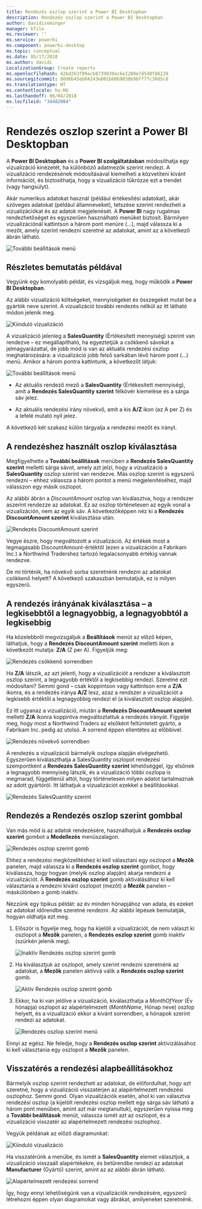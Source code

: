 ```yaml
---
title: Rendezés oszlop szerint a Power BI Desktopban
description: Rendezés oszlop szerint a Power BI Desktopban
author: davidiseminger
manager: kfile
ms.reviewer: ''
ms.service: powerbi
ms.component: powerbi-desktop
ms.topic: conceptual
ms.date: 05/17/2018
ms.author: davidi
LocalizationGroup: Create reports
ms.openlocfilehash: 42bd263f09acb8739830ac6e2280e7d5d0f86228
ms.sourcegitcommit: 80d6b45eb84243e801b60b9038b9bff77c30d5c8
ms.translationtype: HT
ms.contentlocale: hu-HU
ms.lasthandoff: 06/04/2018
ms.locfileid: "34482084"
---
```

# <a name="sort-by-column-in-power-bi-desktop"></a>Rendezés oszlop szerint a Power BI Desktopban
A **Power BI Desktopban** és a **Power BI szolgáltatásban** módosíthatja egy vizualizáció kinézetét, ha különböző adatmezők szerint rendezi. A vizualizáció rendezésének módosításával kiemelheti a közvetíteni kívánt információt, és biztosíthatja, hogy a vizualizáció tükrözze ezt a trendet (vagy hangsúlyt).

Akár numerikus adatokat használ (például értékesítési adatokat), akár szöveges adatokat (például államneveket), tetszése szerint rendezheti a vizualizációkat és az adatok megjelenését.  A **Power BI** nagy rugalmas rendezhetőséget és egyszerűen használható menüket biztosít. Bármilyen vizualizációnál kattintson a három pont menüre (...), majd válassza ki a mezőt, amely szerint rendezni szeretné az adatokat, amint az a következő ábrán látható.

![További beállítások menü](media/desktop-sort-by-column/sortbycolumn_2.png)

## <a name="more-depth-and-an-example"></a>Részletes bemutatás példával
Vegyünk egy komolyabb példát, és vizsgáljuk meg, hogy működik a **Power BI Desktopban**.

Az alábbi vizualizáció költségeket, mennyiségeket és összegeket mutat be a gyártók neve szerint. A vizualizáció további rendezés nélkül az itt látható módon jelenik meg.

![Kiinduló vizualizáció](media/desktop-sort-by-column/sortbycolumn_1.png)

A vizualizáció jelenleg a **SalesQuantity** (Értékesített mennyiség) szerint van rendezve – ez megállapítható, ha egyeztetjük a csökkenő sávokat a jelmagyarázattal, de jobb mód is van az aktuális rendezési oszlop meghatározására: a vizualizáció jobb felső sarkában lévő három pont (...) menü. Amikor a három pontra kattintunk, a következőt látjuk:

![További beállítások menü](media/desktop-sort-by-column/sortbycolumn_2.png)

* Az aktuális rendező mező a **SalesQuantity** (Értékesített mennyiség), amit a **Rendezés SalesQuantity szerint** félkövér kiemelése és a sárga sáv jelez. 

* Az aktuális rendezési irány növekvő, amit a kis **A/Z** ikon (az A per Z) és a lefelé mutató nyíl jelez.

A következő két szakasz külön tárgyalja a rendezési mezőt és irányt.

## <a name="selecting-which-column-to-use-for-sorting"></a>A rendezéshez használt oszlop kiválasztása
Megfigyelhette a **További beállítások** menüben a **Rendezés SalesQuantity szerint** melletti sárga sávot, amely azt jelzi, hogy a vizualizáció a **SalesQuantity** oszlop szerint van rendezve. Más oszlop szerint is egyszerű rendezni – ehhez válassza a három pontot a menü megjelenítéséhez, majd válasszon egy másik oszlopot.

Az alábbi ábrán a *DiscountAmount* oszlop van kiválasztva, hogy a rendszer aszerint rendezze az adatokat. Ez az oszlop történetesen az egyik vonal a vizualizáción, nem az egyik sáv. A következőképpen néz ki a **Rendezés DiscountAmount szerint** kiválasztása után.

![Rendezés DiscountAmount szerint](media/desktop-sort-by-column/sortbycolumn_3.png)

Vegye észre, hogy megváltozott a vizualizáció. Az értékek most a legmagasabb DiscountAmount-értéktől (ezen a vizualizáción a Fabrikam Inc.) a Northwind Tradershez tartozó legalacsonyabb értékig vannak rendezve. 

De mi történik, ha növekvő sorba szeretnénk rendezni az adatokat csökkenő helyett? A következő szakaszban bemutatjuk, ez is milyen egyszerű.

## <a name="selecting-the-sort-order---smallest-to-largest-largest-to-smallest"></a>A rendezés irányának kiválasztása – a legkisebbtől a legnagyobbig, a legnagyobbtól a legkisebbig
Ha közelebbről megvizsgáljuk a **Beállítások** menüt az előző képen, láthatjuk, hogy a **Rendezés DiscountAmount szerint** melletti ikon a következőt mutatja: **Z/A** (Z per A). Figyeljük meg:

![Rendezés csökkenő sorrendben](media/desktop-sort-by-column/sortbycolumn_4.png)

Ha **Z/A** látszik, az azt jelenti, hogy a vizualizációt a rendszer a kiválasztott oszlop szerint, a legnagyobb értéktől a legkisebbig rendezi. Szeretné ezt módosítani? Semmi gond – csak koppintson vagy kattintson erre a **Z/A** ikonra, és a rendezés iránya **A/Z** lesz, azaz a rendszer a vizualizációt a legkisebb értéktől a legnagyobbig rendezi el (a kiválasztott oszlop alapján).

Ez itt ugyanaz a vizualizáció, miután a **Rendezés DiscountAmount szerint** melletti **Z/A** ikonra koppintva megváltoztattuk a rendezés irányát. Figyelje meg, hogy most a Northwind Traders az elsőként feltüntetett gyártó, a Fabrikam Inc. pedig az utolsó. A sorrend éppen ellentétes az előbbivel.

![Rendezés növekvő sorrendben](media/desktop-sort-by-column/sortbycolumn_5.png)

A rendezés a vizualizáció bármelyik oszlopa alapján elvégezhető. Egyszerűen kiválaszthatja a SalesQuantity oszlopot rendezési szempontként a **Rendezés SalesQuantity szerint** lehetőséggel, így elsőnek a legnagyobb mennyiség látszik, és a vizualizáció többi oszlopa is megmarad, függetlenül attól, hogy történetesen milyen adatot tartalmaznak az adott gyártóról. Itt láthatjuk a vizualizációt ezekkel a beállításokkal.

![Rendezés SalesQuantity szerint](media/desktop-sort-by-column/sortbycolumn_6.png)

## <a name="sort-using-the-sort-by-column-button"></a>Rendezés a Rendezés oszlop szerint gombbal
Van más mód is az adatok rendezésére, használhatjuk a **Rendezés oszlop szerint** gombot a **Modellezés** menüszalagon.

![Rendezés oszlop szerint gomb](media/desktop-sort-by-column/sortbycolumn_8.png)

Ehhez a rendezési megközelítéshez ki kell választani egy oszlopot a **Mezők** panelen, majd válassza ki a **Rendezés oszlop szerint** gombot, hogy kiválassza, hogy hogyan (melyik oszlop alapján) akarja rendezni a vizualizációt. A **Rendezés oszlop szerint** gomb aktiválásához ki kell választania a rendezni kívánt oszlopot (mezőt) a **Mezők** panelen – máskülönben a gomb inaktív.

Nézzünk egy tipikus példát: az év minden hónapjához van adata, és ezeket az adatokat időrendbe szeretné rendezni. Az alábbi lépések bemutatják, hogyan oldhatja ezt meg.

1. Először is figyelje meg, hogy ha kijelöli a vizualizációt, de nem választ ki oszlopot a **Mezők** panelen, a **Rendezés oszlop szerint** gomb inaktív (szürkén jelenik meg).
   
   ![Inaktív Rendezés oszlop szerint gomb](media/desktop-sort-by-column/sortbycolumn_9.png)

2. Ha kiválasztjuk az oszlopot, amely szerint rendezni szeretnénk az adatokat, a **Mezők** panelen aktívvá válik a **Rendezés oszlop szerint** gomb.
   
   ![Aktív Rendezés oszlop szerint gomb](media/desktop-sort-by-column/sortbycolumn_10.png)
3. Ekkor, ha ki van jelölve a vizualizáció, kiválaszthatja a *MonthOfYear* (Év hónapja) oszlopot az alapértelmezett (*MonthName*, Hónap neve) oszlop helyett, és a vizualizáció ekkor a kívánt sorrendben, a hónapok szerint rendezi az adatokat.
   
   ![Rendezés oszlop szerint menü](media/desktop-sort-by-column/sortbycolumn_11.png)

Ennyi az egész. Ne feledje, hogy a **Rendezés oszlop szerint** aktivizálásához ki kell választania egy oszlopot a **Mezők** panelen.

## <a name="getting-back-to-default-column-for-sorting"></a>Visszatérés a rendezési alapbeállításokhoz
Bármelyik oszlop szerint rendezheti az adatokat, de előfordulhat, hogy azt szeretné, hogy a vizualizáció visszatérjen az alapértelmezett rendezési oszlophoz. Semmi gond. Olyan vizualizációk esetén, ahol ki van választva rendezési oszlop (a kijelölt rendezési oszlop mellett egy sárga sáv látható a három pont menüben, amint azt már megtanultuk), egyszerűen nyissa meg a **További beállítások** menüt, válassza ismét azt az oszlopot, és a vizualizáció visszatér az alapértelmezett rendezési oszlophoz.

Vegyük példának az előző diagramunkat:

![Kiinduló vizualizáció](media/desktop-sort-by-column/sortbycolumn_6.png)

Ha visszatérünk a menübe, és ismét a **SalesQuantity** elemet választjuk, a vizualizáció visszaáll alapértékekre, és betűrendbe rendezi az adatokat **Manufacturer** (Gyártó) szerint, amint az az alábbi ábrán látható.

![Alapértelmezett rendezési sorrend](media/desktop-sort-by-column/sortbycolumn_7.png)

Így, hogy ennyi lehetőségünk van a vizualizációk rendezésére, egyszerű létrehozni éppen olyan diagramokat vagy ábrákat, amilyeneket szeretnénk.

